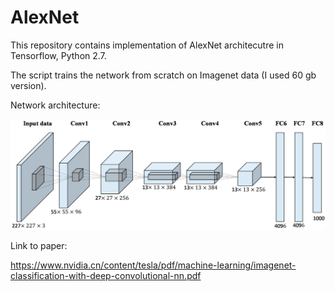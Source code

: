 # AlexNet

This repository contains implementation of AlexNet architecutre in Tensorflow, Python 2.7.

The script trains the network from scratch on Imagenet data (I used 60 gb version).

Network architecture:

![alt text](https://github.com/jakubkarczewski/AlexNet/blob/master/alexnet_arch.png)

Link to paper:

https://www.nvidia.cn/content/tesla/pdf/machine-learning/imagenet-classification-with-deep-convolutional-nn.pdf
